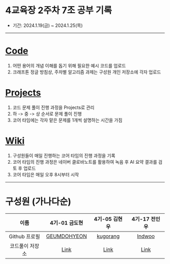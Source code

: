 # 4교육장 2주차 7조 공부 기록
* 기간: 2024.1.19(금) ~ 2024.1.25(목)
----
# [Code](https://github.com/KraftonJungle4th/Classroom4_Week02_Team7_StudyNotes)
1. 어떤 용어의 개념 이해를 돕기 위해 필요한 예시 코드를 업로드
2. 크래프톤 정글 방침상, 주차별 알고리즘 과제는 구성원 개인 저장소에 각자 업로드

# [Projects](https://github.com/orgs/KraftonJungle4th/projects/3)
1. 코드 문제 풀이 진행 과정을 Projects로 관리
2. 하 -> 중 -> 상 순서로 문제 풀이 진행
3. 코어 타임에는 각자 맡은 문제를 1개씩 설명하는 시간을 가짐
 
# [Wiki](https://github.com/KraftonJungle4th/Classroom4_Week02_Team7_StudyNotes/wiki)
1. 구성원들이 매일 진행하는 코어 타임의 진행 과정을 기록
2. 코어 타임의 진행 과정은 네이버 클로바노트를 활용하여 녹음 후 AI 요약 결과를 검토 후 업로드
3. 코어 타임은 매일 오후 8시부터 시작
----
# 구성원 (가나다순)
|이름|4기-01 금도현|4기-05 김현우|4기-17 전인우|
|:---:|:---:|:---:|:---:|
|Github 프로필|[GEUMDOHYEON](https://github.com/GEUMDOHYEON)|[kugorang](https://github.com/kugorang)|[Indwoo](https://github.com/Indwoo)|
|코드풀이 저장소|[Link](https://github.com/GEUMDOHYEON/algorithm)|[Link](https://github.com/kugorang/BaekjoonHub)|[Link](https://github.com/Indwoo/CS_Solve)|
